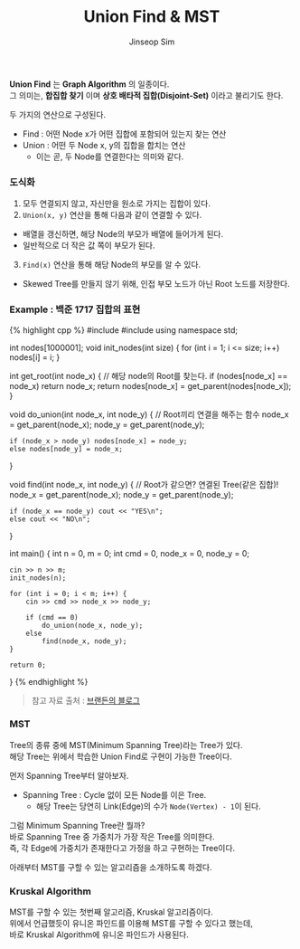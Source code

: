 ﻿---
layout: post
title: "Union Find & MST"
categories: Algorithm
tags: [cpp]
author:
  - Jinseop Sim
---
__Union Find__ 는 __Graph Algorithm__ 의 일종이다.  
그 의미는, __합집합 찾기__ 이며 __상호 배타적 집합(Disjoint-Set)__ 이라고 불리기도 한다.  

두 가지의 연산으로 구성된다.  
- Find : 어떤 Node x가 어떤 집합에 포함되어 있는지 찾는 연산
- Union : 어떤 두 Node x, y의 집합을 합치는 연산
  - 이는 곧, 두 Node를 연결한다는 의미와 같다.

### 도식화
1. 모두 연결되지 않고, 자신만을 원소로 가지는 집합이 있다.
2. ```Union(x, y)``` 연산을 통해 다음과 같이 연결할 수 있다.
  - 배열을 갱신하면, 해당 Node의 부모가 배열에 들어가게 된다.
  - 일반적으로 더 작은 값 쪽이 부모가 된다.
3. ```Find(x)``` 연산을 통해 해당 Node의 부모를 알 수 있다.
  - Skewed Tree를 만들지 않기 위해, 인접 부모 노드가 아닌 Root 노드를 저장한다.

### Example : 백준 1717 집합의 표현
{% highlight cpp %}
#include <vector>
#include <iostream>
using namespace std;

int nodes[1000001];
void init_nodes(int size) {
    for (int i = 1; i <= size; i++)
        nodes[i] = i;
}

int get_root(int node_x) { 
    // 해당 node의 Root를 찾는다.
    if (nodes[node_x] == node_x) return node_x;
    return nodes[node_x] = get_parent(nodes[node_x]);
}

void do_union(int node_x, int node_y) {
    // Root끼리 연결을 해주는 함수
    node_x = get_parent(node_x);
    node_y = get_parent(node_y);

    if (node_x > node_y) nodes[node_x] = node_y;
    else nodes[node_y] = node_x;
}

void find(int node_x, int node_y) {
    // Root가 같으면? 연결된 Tree(같은 집합)!
    node_x = get_parent(node_x);
    node_y = get_parent(node_y);

    if (node_x == node_y) cout << "YES\n";
    else cout << "NO\n";
}

int main() {
    int n = 0, m = 0;
    int cmd = 0, node_x = 0, node_y = 0;
    
    cin >> n >> m;
    init_nodes(n);

    for (int i = 0; i < m; i++) {
        cin >> cmd >> node_x >> node_y;

        if (cmd == 0)
            do_union(node_x, node_y);
        else
            find(node_x, node_y);
    }

    return 0;
}
{% endhighlight %}

> 참고 자료 출처 : [브랜든의 블로그](https://brenden.tistory.com/33)

### MST
Tree의 종류 중에 MST(Minimum Spanning Tree)라는 Tree가 있다.  
해당 Tree는 위에서 학습한 Union Find로 구현이 가능한 Tree이다.  

먼저 Spanning Tree부터 알아보자.  
- Spanning Tree : Cycle 없이 모든 Node를 이은 Tree.
  - 해당 Tree는 당연히 Link(Edge)의 수가 ```Node(Vertex) - 1```이 된다.

그럼 Minimum Spanning Tree란 뭘까?  
바로 Spanning Tree 중 가중치가 가장 작은 Tree를 의미한다.  
즉, 각 Edge에 가중치가 존재한다고 가정을 하고 구현하는 Tree이다.  

아래부터 MST를 구할 수 있는 알고리즘을 소개하도록 하겠다.  

### Kruskal Algorithm
MST를 구할 수 있는 첫번째 알고리즘, Kruskal 알고리즘이다.  
위에서 언급했듯이 유니온 파인드를 이용해 MST를 구할 수 있다고 했는데,  
바로 Kruskal Algorithm에 유니온 파인드가 사용된다.  
